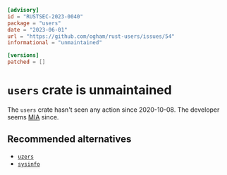 ```toml
[advisory]
id = "RUSTSEC-2023-0040"
package = "users"
date = "2023-06-01"
url = "https://github.com/ogham/rust-users/issues/54"
informational = "unmaintained"

[versions]
patched = []
```

# `users` crate is unmaintained

The `users` crate hasn't seen any action since 2020-10-08. The developer seems [MIA] since.

## Recommended alternatives
- [`uzers`]
- [`sysinfo`]

[MIA]: https://github.com/ogham/rust-users/issues/54
[`uzers`]: https://crates.io/crates/uzers
[`sysinfo`]: https://crates.io/crates/sysinfo

